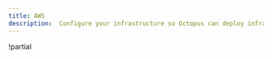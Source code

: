 ```yaml
---
title: AWS
description:  Configure your infrastructure so Octopus can deploy infrastructure to AWS and run scripts against the AWS CLI.
---
```


!partial <content>
